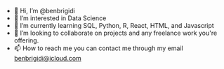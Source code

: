 - 👋 Hi, I’m @benbrigidi
- 👀 I’m interested in Data Science
- 🌱 I’m currently learning SQL, Python, R, React, HTML, and Javascript
- 💞️ I’m looking to collaborate on projects and any freelance work you're offering.
- 📫 How to reach me you can contact me through my email benbrigidi@icloud.com

<!---
benbrigidi/benbrigidi is a ✨ special ✨ repository because its `README.md` (this file) appears on your GitHub profile.
You can click the Preview link to take a look at your changes.
--->
